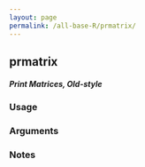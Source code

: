 ```yaml
---
layout: page
permalink: /all-base-R/prmatrix/
---
```


## __prmatrix__

#### _Print Matrices, Old-style_

### Usage

### Arguments

### Notes
